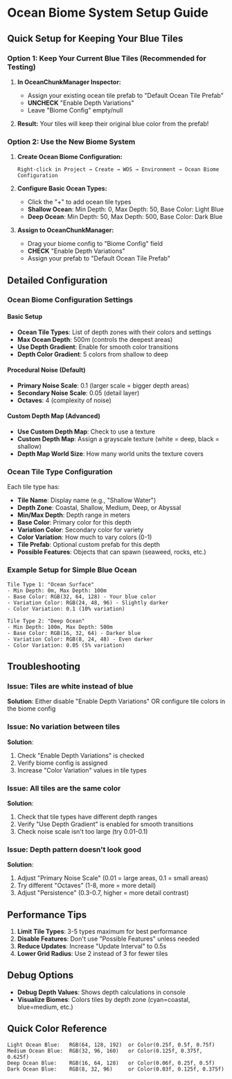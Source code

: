 # Ocean Biome System Setup Guide

## Quick Setup for Keeping Your Blue Tiles

### Option 1: Keep Your Current Blue Tiles (Recommended for Testing)

1. **In OceanChunkManager Inspector:**
   - Assign your existing ocean tile prefab to "Default Ocean Tile Prefab"
   - **UNCHECK** "Enable Depth Variations"
   - Leave "Biome Config" empty/null

2. **Result:** Your tiles will keep their original blue color from the prefab!

### Option 2: Use the New Biome System

1. **Create Ocean Biome Configuration:**
   ```
   Right-click in Project → Create → WOS → Environment → Ocean Biome Configuration
   ```

2. **Configure Basic Ocean Types:**
   - Click the "+" to add ocean tile types
   - **Shallow Ocean**: Min Depth: 0, Max Depth: 50, Base Color: Light Blue
   - **Deep Ocean**: Min Depth: 50, Max Depth: 500, Base Color: Dark Blue

3. **Assign to OceanChunkManager:**
   - Drag your biome config to "Biome Config" field
   - **CHECK** "Enable Depth Variations"
   - Assign your prefab to "Default Ocean Tile Prefab"

## Detailed Configuration

### Ocean Biome Configuration Settings

#### Basic Setup
- **Ocean Tile Types**: List of depth zones with their colors and settings
- **Max Ocean Depth**: 500m (controls the deepest areas)
- **Use Depth Gradient**: Enable for smooth color transitions
- **Depth Color Gradient**: 5 colors from shallow to deep

#### Procedural Noise (Default)
- **Primary Noise Scale**: 0.1 (larger scale = bigger depth areas)
- **Secondary Noise Scale**: 0.05 (detail layer)
- **Octaves**: 4 (complexity of noise)

#### Custom Depth Map (Advanced)
- **Use Custom Depth Map**: Check to use a texture
- **Custom Depth Map**: Assign a grayscale texture (white = deep, black = shallow)
- **Depth Map World Size**: How many world units the texture covers

### Ocean Tile Type Configuration

Each tile type has:
- **Tile Name**: Display name (e.g., "Shallow Water")
- **Depth Zone**: Coastal, Shallow, Medium, Deep, or Abyssal
- **Min/Max Depth**: Depth range in meters
- **Base Color**: Primary color for this depth
- **Variation Color**: Secondary color for variety
- **Color Variation**: How much to vary colors (0-1)
- **Tile Prefab**: Optional custom prefab for this depth
- **Possible Features**: Objects that can spawn (seaweed, rocks, etc.)

### Example Setup for Simple Blue Ocean

```
Tile Type 1: "Ocean Surface"
- Min Depth: 0m, Max Depth: 100m
- Base Color: RGB(32, 64, 128) - Your blue color
- Variation Color: RGB(24, 48, 96) - Slightly darker
- Color Variation: 0.1 (10% variation)

Tile Type 2: "Deep Ocean"
- Min Depth: 100m, Max Depth: 500m
- Base Color: RGB(16, 32, 64) - Darker blue
- Variation Color: RGB(8, 24, 48) - Even darker
- Color Variation: 0.05 (5% variation)
```

## Troubleshooting

### Issue: Tiles are white instead of blue
**Solution**: Either disable "Enable Depth Variations" OR configure tile colors in the biome config

### Issue: No variation between tiles
**Solution**:
1. Check "Enable Depth Variations" is checked
2. Verify biome config is assigned
3. Increase "Color Variation" values in tile types

### Issue: All tiles are the same color
**Solution**:
1. Check that tile types have different depth ranges
2. Verify "Use Depth Gradient" is enabled for smooth transitions
3. Check noise scale isn't too large (try 0.01-0.1)

### Issue: Depth pattern doesn't look good
**Solution**:
1. Adjust "Primary Noise Scale" (0.01 = large areas, 0.1 = small areas)
2. Try different "Octaves" (1-8, more = more detail)
3. Adjust "Persistence" (0.3-0.7, higher = more detail contrast)

## Performance Tips

1. **Limit Tile Types**: 3-5 types maximum for best performance
2. **Disable Features**: Don't use "Possible Features" unless needed
3. **Reduce Updates**: Increase "Update Interval" to 0.5s
4. **Lower Grid Radius**: Use 2 instead of 3 for fewer tiles

## Debug Options

- **Debug Depth Values**: Shows depth calculations in console
- **Visualize Biomes**: Colors tiles by depth zone (cyan=coastal, blue=medium, etc.)

## Quick Color Reference

```
Light Ocean Blue:   RGB(64, 128, 192)  or Color(0.25f, 0.5f, 0.75f)
Medium Ocean Blue:  RGB(32, 96, 160)   or Color(0.125f, 0.375f, 0.625f)
Deep Ocean Blue:    RGB(16, 64, 128)   or Color(0.06f, 0.25f, 0.5f)
Dark Ocean Blue:    RGB(8, 32, 96)     or Color(0.03f, 0.125f, 0.375f)
```